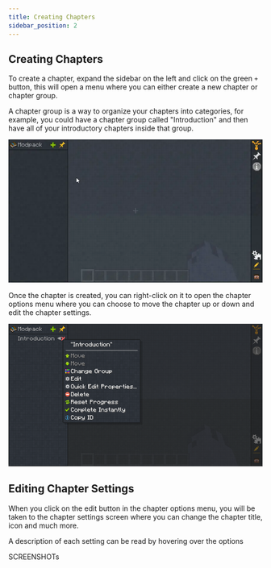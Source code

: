 ```yaml
---
title: Creating Chapters
sidebar_position: 2
---
```


## Creating Chapters

To create a chapter, expand the sidebar on the left and click on the green `+` button, this will open a menu where you can either create a new chapter or chapter group.

A chapter group is a way to organize your chapters into categories, for example, you could have a chapter group called "Introduction" and then have all of your introductory chapters inside that group.

![Creating a chapter](../../../../_assets/images/quests/creating-a-chapter.webp)

Once the chapter is created, you can right-click on it to open the chapter options menu where you can choose to move the chapter up or down and edit the chapter settings.

![Chapter options menu](../../../../_assets/images/quests/chapter-rightclick.png)

## Editing Chapter Settings

When you click on the edit button in the chapter options menu, you will be taken to the chapter settings screen where you can change the chapter title, icon and much more.

A description of each setting can be read by hovering over the options

SCREENSHOTs




